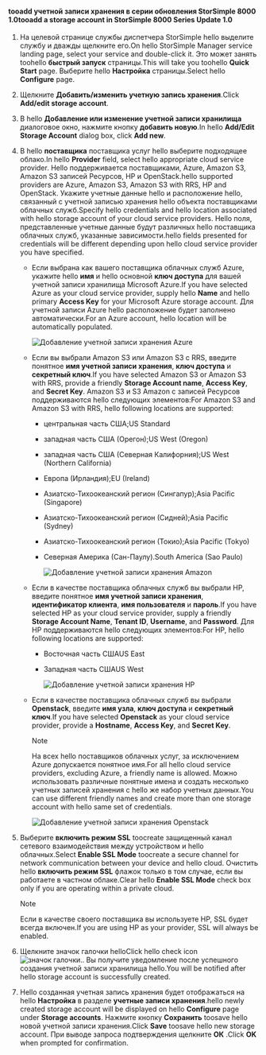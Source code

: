 <!--author=alkohli last changed: 9/17/15-->

#### <a name="tooadd-a-storage-account-in-storsimple-8000-series-update-10"></a><span data-ttu-id="4d88c-101">tooadd учетной записи хранения в серии обновления StorSimple 8000 1.0</span><span class="sxs-lookup"><span data-stu-id="4d88c-101">tooadd a storage account in StorSimple 8000 Series Update 1.0</span></span>
1. <span data-ttu-id="4d88c-102">На целевой странице службы диспетчера StorSimple hello выделите службу и дважды щелкните его.</span><span class="sxs-lookup"><span data-stu-id="4d88c-102">On hello StorSimple Manager service landing page, select your service and double-click it.</span></span> <span data-ttu-id="4d88c-103">Это может занять toohello **быстрый запуск** страницы.</span><span class="sxs-lookup"><span data-stu-id="4d88c-103">This will take you toohello **Quick Start** page.</span></span> <span data-ttu-id="4d88c-104">Выберите hello **Настройка** страницы.</span><span class="sxs-lookup"><span data-stu-id="4d88c-104">Select hello **Configure** page.</span></span>
2. <span data-ttu-id="4d88c-105">Щелкните **Добавить/изменить учетную запись хранения**.</span><span class="sxs-lookup"><span data-stu-id="4d88c-105">Click **Add/edit storage account**.</span></span>
3. <span data-ttu-id="4d88c-106">В hello **Добавление или изменение учетной записи хранилища** диалоговое окно, нажмите кнопку **добавить новую**.</span><span class="sxs-lookup"><span data-stu-id="4d88c-106">In hello **Add/Edit Storage Account** dialog box, click **Add new**.</span></span>
4. <span data-ttu-id="4d88c-107">В hello **поставщика** поставщика услуг hello выберите подходящее облако.</span><span class="sxs-lookup"><span data-stu-id="4d88c-107">In hello **Provider** field, select hello appropriate cloud service provider.</span></span> <span data-ttu-id="4d88c-108">Hello поддерживается поставщиками, Azure, Amazon S3, Amazon S3 записей Ресурсов, HP и OpenStack.</span><span class="sxs-lookup"><span data-stu-id="4d88c-108">hello supported providers are Azure, Amazon S3, Amazon S3 with RRS, HP and OpenStack.</span></span> <span data-ttu-id="4d88c-109">Укажите учетные данные hello и расположение hello, связанный с учетной записью хранения hello объекта поставщиками облачных служб.</span><span class="sxs-lookup"><span data-stu-id="4d88c-109">Specify hello credentials and hello location associated with hello storage account of your cloud service providers.</span></span> <span data-ttu-id="4d88c-110">Hello поля, представленные учетные данные будут различных hello поставщика облачных служб, указанные зависимости.</span><span class="sxs-lookup"><span data-stu-id="4d88c-110">hello fields presented for credentials will be different depending upon hello cloud service provider you have specified.</span></span> 
   
   * <span data-ttu-id="4d88c-111">Если выбрана как вашего поставщика облачных служб Azure, укажите hello **имя** и hello основной **ключ доступа** для вашей учетной записи хранилища Microsoft Azure.</span><span class="sxs-lookup"><span data-stu-id="4d88c-111">If you have selected Azure as your cloud service provider, supply hello **Name** and hello primary **Access Key** for your Microsoft Azure storage account.</span></span> <span data-ttu-id="4d88c-112">Для учетной записи Azure hello расположение будет заполнено автоматически.</span><span class="sxs-lookup"><span data-stu-id="4d88c-112">For an Azure account, hello location will be automatically populated.</span></span>
     
        ![Добавление учетной записи хранения Azure](./media/storsimple-configure-new-storage-account-u1/AddAzureStorageaccount-include.png)
   * <span data-ttu-id="4d88c-114">Если вы выбрали Amazon S3 или Amazon S3 с RRS, введите понятное **имя учетной записи хранения**, **ключ доступа** и **секретный ключ**.</span><span class="sxs-lookup"><span data-stu-id="4d88c-114">If you have selected Amazon S3 or Amazon S3 with RRS, provide a friendly **Storage Account name**, **Access Key**, and **Secret Key**.</span></span> <span data-ttu-id="4d88c-115">Amazon S3 и S3 Amazon с записей Ресурсов поддерживаются hello следующих элементов:</span><span class="sxs-lookup"><span data-stu-id="4d88c-115">For Amazon S3 and Amazon S3 with RRS, hello following locations are supported:</span></span>
     
     * <span data-ttu-id="4d88c-116">центральная часть США;</span><span class="sxs-lookup"><span data-stu-id="4d88c-116">US Standard</span></span>
     * <span data-ttu-id="4d88c-117">западная часть США (Орегон);</span><span class="sxs-lookup"><span data-stu-id="4d88c-117">US West (Oregon)</span></span>
     * <span data-ttu-id="4d88c-118">западная часть США (Северная Калифорния);</span><span class="sxs-lookup"><span data-stu-id="4d88c-118">US West (Northern California)</span></span>
     * <span data-ttu-id="4d88c-119">Европа (Ирландия);</span><span class="sxs-lookup"><span data-stu-id="4d88c-119">EU (Ireland)</span></span>
     * <span data-ttu-id="4d88c-120">Азиатско-Тихоокеанский регион (Сингапур);</span><span class="sxs-lookup"><span data-stu-id="4d88c-120">Asia Pacific (Singapore)</span></span>
     * <span data-ttu-id="4d88c-121">Азиатско-Тихоокеанский регион (Сидней);</span><span class="sxs-lookup"><span data-stu-id="4d88c-121">Asia Pacific (Sydney)</span></span>
     * <span data-ttu-id="4d88c-122">Азиатско-Тихоокеанский регион (Токио);</span><span class="sxs-lookup"><span data-stu-id="4d88c-122">Asia Pacific (Tokyo)</span></span>
     * <span data-ttu-id="4d88c-123">Северная Америка (Сан-Паулу).</span><span class="sxs-lookup"><span data-stu-id="4d88c-123">South America (Sao Paulo)</span></span>
       
       ![Добавление учетной записи хранения Amazon](./media/storsimple-configure-new-storage-account-u1/AddAmazonStorageaccount-include.png)
   * <span data-ttu-id="4d88c-125">Если в качестве поставщика облачных служб вы выбрали HP, введите понятное **имя учетной записи хранения**, **идентификатор клиента**, **имя пользователя** и **пароль**.</span><span class="sxs-lookup"><span data-stu-id="4d88c-125">If you have selected HP as your cloud service provider, supply a friendly **Storage Account Name**, **Tenant ID**, **Username**, and **Password**.</span></span> <span data-ttu-id="4d88c-126">Для HP поддерживаются hello следующих элементов:</span><span class="sxs-lookup"><span data-stu-id="4d88c-126">For HP, hello following locations are supported:</span></span>
     
     * <span data-ttu-id="4d88c-127">Восточная часть США</span><span class="sxs-lookup"><span data-stu-id="4d88c-127">US East</span></span>
     * <span data-ttu-id="4d88c-128">Западная часть США</span><span class="sxs-lookup"><span data-stu-id="4d88c-128">US West</span></span>
       
       ![Добавление учетной записи хранения HP](./media/storsimple-configure-new-storage-account-u1/AddHPStorageaccount-include.png)
   * <span data-ttu-id="4d88c-130">Если в качестве поставщика облачных служб вы выбрали **Openstack**, введите **имя узла**, **ключ доступа** и **секретный ключ**.</span><span class="sxs-lookup"><span data-stu-id="4d88c-130">If you have selected **Openstack** as your cloud service provider, provide a **Hostname**, **Access Key**, and **Secret Key**.</span></span>
     
     > [!NOTE]
     > <span data-ttu-id="4d88c-131">На всех hello поставщиков облачных услуг, за исключением Azure допускается понятное имя.</span><span class="sxs-lookup"><span data-stu-id="4d88c-131">For all hello cloud service providers, excluding Azure, a friendly name is allowed.</span></span> <span data-ttu-id="4d88c-132">Можно использовать различные понятные имена и создать несколько учетных записей хранения с hello же набор учетных данных.</span><span class="sxs-lookup"><span data-stu-id="4d88c-132">You can use different friendly names and create more than one storage account with hello same set of credentials.</span></span>
     > 
     > 
     
        ![Добавление учетной записи хранения Openstack](./media/storsimple-configure-new-storage-account-u1/AddOpenstackStorageaccount-include.png)
5. <span data-ttu-id="4d88c-134">Выберите **включить режим SSL** toocreate защищенный канал сетевого взаимодействия между устройством и hello облачных.</span><span class="sxs-lookup"><span data-stu-id="4d88c-134">Select **Enable SSL Mode** toocreate a secure channel for network communication between your device and hello cloud.</span></span> <span data-ttu-id="4d88c-135">Очистить hello **включить режим SSL** флажок только в том случае, если вы работаете в частном облаке.</span><span class="sxs-lookup"><span data-stu-id="4d88c-135">Clear hello **Enable SSL Mode** check box only if you are operating within a private cloud.</span></span>
   
   > [!NOTE]
   > <span data-ttu-id="4d88c-136">Если в качестве своего поставщика вы используете HP, SSL будет всегда включен.</span><span class="sxs-lookup"><span data-stu-id="4d88c-136">If you are using HP as your provider, SSL will always be enabled.</span></span>
   > 
   > 
6. <span data-ttu-id="4d88c-137">Щелкните значок галочки hello</span><span class="sxs-lookup"><span data-stu-id="4d88c-137">Click hello check icon</span></span> ![значок галочки](./media/storsimple-configure-new-storage-account/HCS_CheckIcon-include.png)<span data-ttu-id="4d88c-139">.</span><span class="sxs-lookup"><span data-stu-id="4d88c-139">.</span></span> <span data-ttu-id="4d88c-140">Вы получите уведомление после успешного создания учетной записи хранилища hello.</span><span class="sxs-lookup"><span data-stu-id="4d88c-140">You will be notified after hello storage account is successfully created.</span></span>
7. <span data-ttu-id="4d88c-141">Hello созданная учетная запись хранения будет отображаться на hello **Настройка** в разделе **учетные записи хранения**.</span><span class="sxs-lookup"><span data-stu-id="4d88c-141">hello newly created storage account will be displayed on hello **Configure** page under **Storage accounts**.</span></span> <span data-ttu-id="4d88c-142">Нажмите кнопку **Сохранить** toosave hello новой учетной записи хранения.</span><span class="sxs-lookup"><span data-stu-id="4d88c-142">Click **Save** toosave hello new storage account.</span></span> <span data-ttu-id="4d88c-143">При выводе запроса подтверждения щелкните **ОК** .</span><span class="sxs-lookup"><span data-stu-id="4d88c-143">Click **OK** when prompted for confirmation.</span></span>

